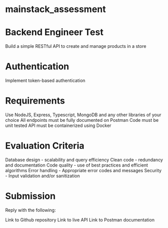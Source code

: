 # mainstack_assessment

# Backend Engineer Test

Build a simple RESTful API to create and manage products in a store

# Authentication
Implement token-based authentication

# Requirements

Use NodeJS, Express, Typescript, MongoDB and any other libraries of your choice
All endpoints must be fully documented on Postman
Code must be unit tested
API must be containerized using Docker

# Evaluation Criteria

Database design - scalability and query efficiency
Clean code - redundancy and documentation
Code quality - use of best practices and efficient algorithms
Error handling - Appropriate error codes and messages
Security - Input validation and/or sanitization

# Submission

Reply with the following:

Link to Github repository
Link to live API
Link to Postman documentation